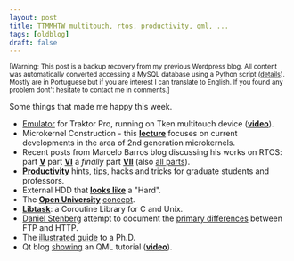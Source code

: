 ```yaml
---
layout: post
title: TTMMHTW multitouch, rtos, productivity, qml, ...
tags: [oldblog]
draft: false
---
```


<small>[Warning: This post is a backup recovery from my previous Wordpress blog. All content was automatically converted accessing a MySQL database using a Python script (<a href="http://maluta.github.io/blog/convert-wordpress-to-jekyll/">details</a>). Mostly are in Portuguese but if you are interest I can translate to English. If you found any problem dont't hesitate to contact me in comments.]</small>



Some things that made me happy this week.
<ul>
	<li><a rel="nofollow" href="http://www.pablomartin.com/emulator/" target="_blank">Emulator</a> for Traktor Pro, running on Tken multitouch device (<a rel="nofollow" href="http://www.youtube.com/watch?v=OVD_Lvv4UOI" target="_blank"><strong>video</strong></a>).</li>
	<li>Microkernel Construction - this <a rel="nofollow" href="http://www.inf.tu-dresden.de/index.php?node_id=1317" target="_blank"><strong>lecture</strong></a> focuses on current developments in the area of 2nd generation microkernels.</li>
	<li>Recent posts from Marcelo Barros blog discussing his works on RTOS: part <strong><a href="http://jedizone.wordpress.com/2010/08/07/sistema-operacional-de-tempo-real-faco-voce-mesmo-v/" target="_blank">V</a></strong> part <strong><a href="http://jedizone.wordpress.com/2010/08/07/sistema-operacional-de-tempo-real-faco-voce-mesmo-vi/" target="_blank">VI</a></strong> a <em>finally</em> part <strong><a href="http://jedizone.wordpress.com/2010/08/07/sistema-operacional-de-tempo-real-faco-voce-mesmo-vii/" target="_blank">VII</a></strong> (also <a href="http://jedizone.wordpress.com/2010/08/11/ajude-a-divulgar-a-serie/" target="_blank">all parts</a>).</li>
	<li><strong><a rel="nofollow" href="http://matt.might.net/articles/productivity-tips-hints-hacks-tricks-for-grad-students-academics/">Productivity</a></strong> hints, tips, hacks and tricks for graduate students and professors.</li>
	<li>External HDD that<strong> <a rel="nofollow" href="http://www.mintpass.com/select/select_detail.asp?Idx=29" target="_blank">looks like</a></strong> a "Hard".</li>
	<li>The <strong><a href="http://www3.open.ac.uk/about/" target="_blank">Open University</a></strong> <a rel="nofollow" href="http://en.wikipedia.org/wiki/The_Open_University">concept</a>.</li>
	<li><strong><a rel="nofollow" href="http://swtch.com/libtask/">Libtask</a></strong>: a Coroutine Library for C and Unix.</li>
	<li><a rel="nofollow" href="http://www.twitter.com/bagder">Daniel Stenberg</a> attempt to document the <a href="http://daniel.haxx.se/docs/ftp-vs-http.html">primary differences</a> between FTP and  HTTP.</li>
	<li>The <a rel="nofollow" href="http://matt.might.net/articles/phd-school-in-pictures/">illustrated guide</a> to a Ph.D.</li>
	<li>Qt blog <a href="http://labs.trolltech.com/blogs/2010/08/10/qml3d-demo/" target="_blank">showing</a> an QML tutorial (<strong><a href="http://www.youtube.com/watch?v=OXcxFZbKUNI" target="_blank">video</a></strong>).</li>
</ul>